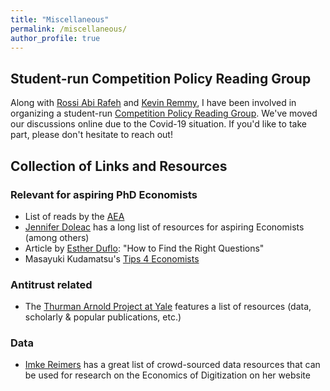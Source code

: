 ```yaml
---
title: "Miscellaneous"
permalink: /miscellaneous/
author_profile: true
---
```

## Student-run Competition Policy Reading Group
Along with [Rossi Abi Rafeh](https://www.rossiabirafeh.com) and [Kevin Remmy](https://www.tse-fr.eu/people/kevin-remmy), I have been involved in organizing a student-run [Competition Policy Reading Group](https://sites.google.com/view/wccwtse/home). We've moved our discussions online due to the Covid-19 situation. If you'd like to take part, please don't hesitate to reach out!

## Collection of Links and Resources

### Relevant for aspiring PhD Economists
* List of reads by the [AEA](https://www.aeaweb.org/about-aea/committees/cswep/programs/resources/readings?fbclid=IwAR3dnIsL0SZYc1-Pm4qRyVVYjAPVtrd3MYgKA9X9Dwpj4KVuRfs_9uvrsRU)
* [Jennifer Doleac](http://jenniferdoleac.com/resources/) has a long list of resources for aspiring Economists (among others)
* Article by [Esther Duflo](https://promarket.org/2019/10/14/esther-duflo-how-to-find-the-right-questions/): "How to Find the Right Questions"
* Masayuki Kudamatsu's [Tips 4 Economists](https://sites.google.com/site/mkudamatsu/tips4economists?fbclid=IwAR20ZjwcO6DvAWbqhQ5TU5aVpqPFyvH6dwpJPFUnkntXeDxJ9RcMKJ7dznU)

### Antitrust related
  * The [Thurman Arnold Project at Yale](https://som.yale.edu/faculty-research-centers/centers-initiatives/thurman-arnold-project-at-yale) features a list of resources (data, scholarly & popular publications, etc.)

### Data
  * [Imke Reimers](https://imkereimers.weebly.com/research.html) has a great list of crowd-sourced data resources that can be used for research on the Economics of Digitization on her website

